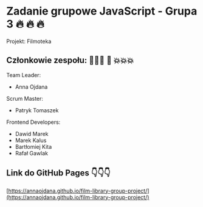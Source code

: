 # Zadanie grupowe JavaScript - Grupa 3 🔥 🔥 🔥

Projekt: Filmoteka

## Członkowie zespołu: 💪💪💪 🧨 💥💥💥

Team Leader:
- Anna Ojdana

Scrum Master:
- Patryk Tomaszek

Frontend Developers:
- Dawid Marek 
- Marek Kalus
- Bartłomiej Kita
- Rafał Gawlak

## Link do GitHub Pages 👇👇👇

[https://annaojdana.github.io/film-library-group-project/](https://annaojdana.github.io/film-library-group-project/)